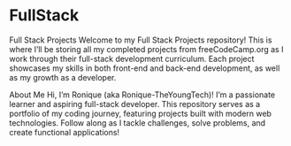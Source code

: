 # FullStack
Full Stack Projects
Welcome to my Full Stack Projects repository! This is where I’ll be storing all my completed projects from freeCodeCamp.org as I work through their full-stack development curriculum. Each project showcases my skills in both front-end and back-end development, as well as my growth as a developer.

About Me
Hi, I’m Ronique (aka Ronique-TheYoungTech)! I’m a passionate learner and aspiring full-stack developer. This repository serves as a portfolio of my coding journey, featuring projects built with modern web technologies. Follow along as I tackle challenges, solve problems, and create functional applications!
